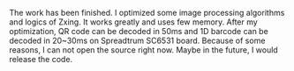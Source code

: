 The work has been finished. 
I optimized some image processing algorithms and logics of Zxing. It works greatly and uses few memory.
After my optimization, QR code can be decoded in 50ms and 1D barcode can be decoded in 20~30ms on Spreadtrum SC6531 board.
Because of some reasons, I can not open the source right now. Maybe in the future, I would release the code.